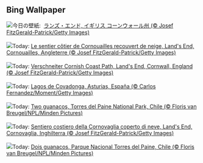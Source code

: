 ## Bing Wallpaper
![](https://www.bing.com/th?id=OHR.CornwallSnow_JA-JP8878820207_UHD.jpg&w=1000)今日の壁紙: &nbsp;[ランズ・エンド, イギリス コーンウォール州 (© Josef FitzGerald-Patrick/Getty Images)](https://www.bing.com/th?id=OHR.CornwallSnow_JA-JP8878820207_UHD.jpg)
<br><br/>
![](https://www.bing.com/th?id=OHR.CornwallSnow_FR-FR1834119825_UHD.jpg&w=1000)Today: [Le sentier côtier de Cornouailles recouvert de neige, Land's End, Cornouailles, Angleterre (© Josef FitzGerald-Patrick/Getty Images)](https://www.bing.com/th?id=OHR.CornwallSnow_FR-FR1834119825_UHD.jpg)
<br><br/>
![](https://www.bing.com/th?id=OHR.CornwallSnow_DE-DE2370440399_UHD.jpg&w=1000)Today: [Verschneiter Cornish Coast Path, Land's End, Cornwall, England (© Josef FitzGerald-Patrick/Getty Images)](https://www.bing.com/th?id=OHR.CornwallSnow_DE-DE2370440399_UHD.jpg)
<br><br/>
![](https://www.bing.com/th?id=OHR.CovadongaWinter_ES-ES7227856759_UHD.jpg&w=1000)Today: [Lagos de Covadonga, Asturias, España (© Carlos Fernandez/Moment/Getty Images)](https://www.bing.com/th?id=OHR.CovadongaWinter_ES-ES7227856759_UHD.jpg)
<br><br/>
![](https://www.bing.com/th?id=OHR.GuanacosChile_EN-GB4439006560_UHD.jpg&w=1000)Today: [Two guanacos, Torres del Paine National Park, Chile (© Floris van Breugel/NPL/Minden Pictures)](https://www.bing.com/th?id=OHR.GuanacosChile_EN-GB4439006560_UHD.jpg)
<br><br/>
![](https://www.bing.com/th?id=OHR.CornwallSnow_IT-IT8232493820_UHD.jpg&w=1000)Today: [Sentiero costiero della Cornovaglia coperto di neve, Land's End, Cornovaglia, Inghilterra (© Josef FitzGerald-Patrick/Getty Images)](https://www.bing.com/th?id=OHR.CornwallSnow_IT-IT8232493820_UHD.jpg)
<br><br/>
![](https://www.bing.com/th?id=OHR.GuanacosChile_PT-BR1925841456_UHD.jpg&w=1000)Today: [Dois guanacos, Parque Nacional Torres del Paine, Chile (© Floris van Breugel/NPL/Minden Pictures)](https://www.bing.com/th?id=OHR.GuanacosChile_PT-BR1925841456_UHD.jpg)
<br><br/>

